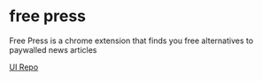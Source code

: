 # free press
Free Press is a chrome extension that finds you free alternatives to paywalled news articles

<a href="https://github.com/kartik34/free-press-ui">UI Repo</a>   
